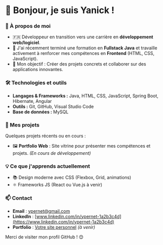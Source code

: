 # 👋 Bonjour, je suis Yanick !

### 🌟 À propos de moi
- 🇫🇷 Développeur en transition vers une carrière en **développement web/logiciel**.
- 🚀 J'ai récemment terminé une formation en **Fullstack Java** et travaille activement à renforcer mes compétences en **Frontend** (HTML, CSS, JavaScript).
- 🎯 Mon objectif : Créer des projets concrets et collaborer sur des applications innovantes.

### 🛠️ Technologies et outils
- **Langages & Frameworks :** Java, HTML, CSS, JavaScript, Spring Boot, Hibernate, Angular
- **Outils :** Git, GitHub, Visual Studio Code
- **Base de données :** MySQL

### 📂 Mes projets
Quelques projets récents ou en cours :
- 🖼️ **Portfolio Web** : Site vitrine pour présenter mes compétences et projets. *(En cours de développement)*
<!--- - 🛒 **Mini E-commerce** : Application web avec Spring Boot et une interface responsive en JavaScript. --->

### 💡 Ce que j'apprends actuellement
- 📚 Design moderne avec CSS (Flexbox, Grid, animations)
- ⚛️ Frameworks JS (React ou Vue.js à venir)

### 📫 Contact
- **Email** : [ypernet@gmail.com](mailto:ypernet@gmail.com)
- **LinkedIn** : [www.linkedin.com/in/ypernet-1a2b3c4d](https://www.linkedin.com/in/ypernet-1a2b3c4d)
- **Portfolio** : [Votre site personnel](https://votre-portfolio.com) *(à venir)*

Merci de visiter mon profil GitHub ! 😊

<!---
Harodde/Harodde is a ✨ special ✨ repository because its `README.md` (this file) appears on your GitHub profile.
You can click the Preview link to take a look at your changes.
--->
